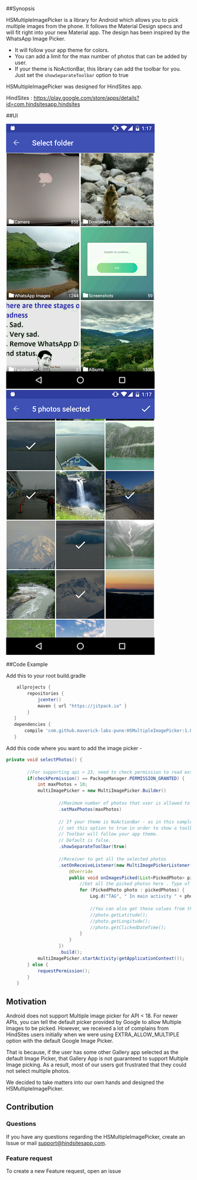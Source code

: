 ##Synopsis

HSMultipleImagePicker is a library for Android which allows you to pick multiple images from the phone. It follows the Material Design specs and will fit right into your new Material app. The design has been inspired by the WhatsApp Image Picker.

- It will follow your app theme for colors.
- You can add a limit for the max number of photos that can be added by user.
- If your theme is NoActionBar, this library can add the toolbar for you. Just set the ```showSeparateToolbar``` option to true

HSMultipleImagePicker was designed for HindSites app. 

HindSites :
https://play.google.com/store/apps/details?id=com.hindsitesapp.hindsites

##UI

![Demo](Screenshot_20160816-131736.png)      ![Demo](Screenshot_20160816-131725.png)

##Code Example

Add this to your root build.gradle

```gradle
    allprojects {
        repositories {
            jcenter()
            maven { url "https://jitpack.io" }
        }
   }
   dependencies {
	   compile 'com.github.maverick-labs-pune:HSMultipleImagePicker:1.0.1'
   }

```

Add this code where you want to add the image picker -

```java
private void selectPhotos() {

        //For supporting api > 23, need to check permission to read external storage.
        if(checkPermission() == PackageManager.PERMISSION_GRANTED) {
            int maxPhotos = 10;
            multiImagePicker = new MultiImagePicker.Builder()

                    //Maximum number of photos that user is allowed to select. By default, there is no limit
                    .setMaxPhotos(maxPhotos)

                    // If your theme is NoActionBar - as in this sample app or you are hiding the bar in your activity,
                    // set this option to true in order to show a toolbar at the top.
                    // Toolbar will follow your app theme.
                    // Default is false.
                    .showSeparateToolbar(true)

                    //Receiver to get all the selected photos
                    .setOnReceiveListener(new MultiImagePickerListener() {
                        @Override
                        public void onImagesPicked(List<PickedPhoto> pickedPhotos) {
                            //Get all the picked photos here . Type of photo is PickedPhoto
                            for (PickedPhoto photo : pickedPhotos) {
                                Log.d("TAG", " In main activity " + photo.getPhotoPath());

                                //You can also get these values from the picked photos.
                                //photo.getLatitude();
                                //photo.getLongitude();
                                //photo.getClickedDateTime();
                            }
                        }
                    })
                    .build();
            multiImagePicker.startActivity(getApplicationContext());
        } else {
            requestPermission();
        }
    }
```


## Motivation

Android does not support Multiple image picker for API < 18. For newer APIs, you can tell the default picker provided by Google to allow Multiple Images to be picked. However, we received a lot of complains from HindSites users initially when we were using EXTRA_ALLOW_MULTIPLE option with the default Google Image Picker.

That is because, if the user has some other Gallery app selected as the default Image Picker, that Gallery App is not guaranteed to support Multiple Image picking. As a result, most of our users got frustrated that they could not select multiple photos. 

We decided to take matters into our own hands and designed the HSMultipleImagePicker.


## Contribution

### Questions

If you have any questions regarding the HSMultipleImagePicker, create an Issue or mail support@hindsitesapp.com.

### Feature request

To create a new Feature request, open an issue 
